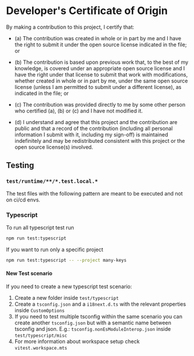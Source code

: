 # Developer's Certificate of Origin

By making a contribution to this project, I certify that:

- (a) The contribution was created in whole or in part by me and I have the
  right to submit it under the open source license indicated in the file; or

- (b) The contribution is based upon previous work that, to the best of my
  knowledge, is covered under an appropriate open source license and I have the
  right under that license to submit that work with modifications, whether
  created in whole or in part by me, under the same open source license (unless
  I am permitted to submit under a different license), as indicated in the file;
  or

- (c) The contribution was provided directly to me by some other person who
  certified (a), (b) or (c) and I have not modified it.

- (d) I understand and agree that this project and the contribution are public
  and that a record of the contribution (including all personal information I
  submit with it, including my sign-off) is maintained indefinitely and may be
  redistributed consistent with this project or the open source license(s)
  involved.

## Testing

### `test/runtime/**/*.test.local.*`

The test files with the following pattern are meant to be executed and not on ci/cd envs.

### Typescript

To run all typescript test run

```bash
npm run test:typescript
```

If you want to run only a specific project

```bash
npm run test:typescript -- --project many-keys
```

#### New Test scenario

If you need to create a new typescript test scenario:

1. Create a new folder inside `test/typescript`
2. Create a `tsconfig.json` and a `i18next.d.ts` with the relevant properties inside `CustomOptions`
3. If you need to test multiple tsconfig within the same scenario you can create another `tsconfig.json` but with a semantic name between tsconfig and json.
   E.g.: `tsconfig.nonEsModuleInterop.json` inside `test/typescript/misc`
4. For more information about workspace setup check `vitest.workspace.mts`
